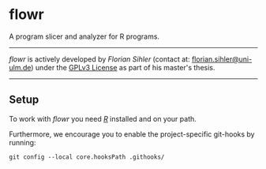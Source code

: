 # flowr



A program slicer and analyzer for R programs.

----

*flowr* is actively developed by *Florian Sihler* (contact at: <florian.sihler@uni-ulm.de>) under the 
[GPLv3 License](LICENSE) as part of his master's thesis.

----


## Setup

To work with *flowr* you need [*R*](https://www.r-project.org/) installed and on your path.

Furthermore, we encourage you to enable the project-specific git-hooks by running:

```shell
git config --local core.hooksPath .githooks/
```
